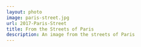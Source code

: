```yaml
---
layout: photo
image: paris-street.jpg
url: 2017-Paris-Street
title: From the Streets of Paris
description: An image from the streets of Paris
---
```

